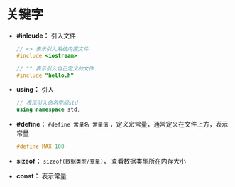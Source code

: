 # 关键字

- **#inlcude：** 引入文件

  ```c++
  // <> 表示引入系统内置文件
  #include <iostream>
  
  // "" 表示引入自己定义的文件
  #include "hello.h"
  ```

- **using：** 引入

  ```C++
  // 表示引入命名空间std
  using namespace std;
  ```

- **#define：** `#define 常量名 常量值` ，定义宏常量，通常定义在文件上方，表示常量

  ```c++
  #define MAX 100
  ```

- **sizeof：** `sizeof(数据类型/变量)`， 查看数据类型所在内存大小 

- **const：** 表示常量

  